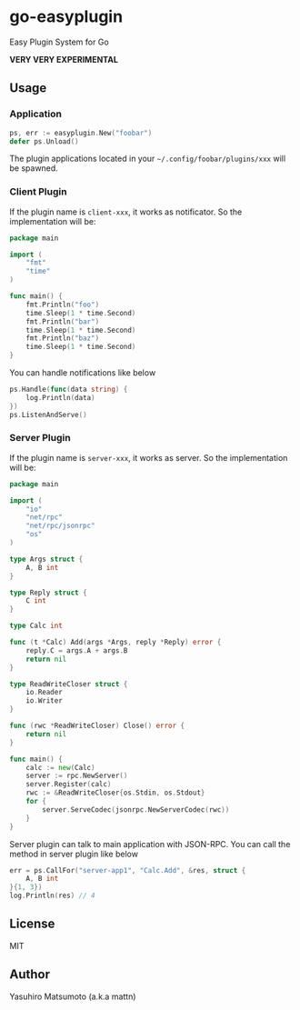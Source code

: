 # go-easyplugin

Easy Plugin System for Go

**VERY VERY EXPERIMENTAL**

## Usage

### Application

```go
ps, err := easyplugin.New("foobar")
defer ps.Unload()
```

The plugin applications located in your `~/.config/foobar/plugins/xxx` will be spawned.

### Client Plugin

If the plugin name is `client-xxx`, it works as notificator. So the implementation will be:

```go
package main

import (
	"fmt"
	"time"
)

func main() {
	fmt.Println("foo")
	time.Sleep(1 * time.Second)
	fmt.Println("bar")
	time.Sleep(1 * time.Second)
	fmt.Println("baz")
	time.Sleep(1 * time.Second)
}
```

You can handle notifications like below

```go
ps.Handle(func(data string) {
	log.Println(data)
})
ps.ListenAndServe()
```

### Server Plugin

If the plugin name is `server-xxx`, it works as server. So the implementation will be:

```go
package main

import (
	"io"
	"net/rpc"
	"net/rpc/jsonrpc"
	"os"
)

type Args struct {
	A, B int
}

type Reply struct {
	C int
}

type Calc int

func (t *Calc) Add(args *Args, reply *Reply) error {
	reply.C = args.A + args.B
	return nil
}

type ReadWriteCloser struct {
	io.Reader
	io.Writer
}

func (rwc *ReadWriteCloser) Close() error {
	return nil
}

func main() {
	calc := new(Calc)
	server := rpc.NewServer()
	server.Register(calc)
	rwc := &ReadWriteCloser{os.Stdin, os.Stdout}
	for {
		server.ServeCodec(jsonrpc.NewServerCodec(rwc))
	}
}
```

Server plugin can talk to main application with JSON-RPC. You can call the method in server plugin like below

```go
err = ps.CallFor("server-app1", "Calc.Add", &res, struct {
	A, B int
}{1, 3})
log.Println(res) // 4
```

## License

MIT

## Author

Yasuhiro Matsumoto (a.k.a mattn)
